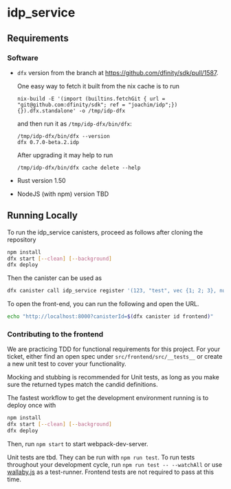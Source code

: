 # idp_service

## Requirements

### Software

* `dfx` version from the branch at https://github.com/dfinity/sdk/pull/1587.

  One easy way to fetch it built from the nix cache is to run
  ```
  nix-build -E '(import (builtins.fetchGit { url = "git@github.com:dfinity/sdk"; ref = "joachim/idp";}) {}).dfx.standalone' -o /tmp/idp-dfx
  ```
  and then run it as `/tmp/idp-dfx/bin/dfx`:
  ```
  /tmp/idp-dfx/bin/dfx --version
  dfx 0.7.0-beta.2.idp
  ```
  After upgrading it may help to run
  ```
  /tmp/idp-dfx/bin/dfx cache delete --help
  ```

* Rust version 1.50

* NodeJS (with npm) version TBD

## Running Locally

To run the idp_service canisters, proceed as follows after cloning the repository

```bash
npm install
dfx start [--clean] [--background]
dfx deploy
```

Then the canister can be used as

```bash
dfx canister call idp_service register '(123, "test", vec {1; 2; 3}, null)'
```

To open the front-end, you can run the following and open the URL.

```bash
echo "http://localhost:8000?canisterId=$(dfx canister id frontend)"
```

### Contributing to the frontend

We are practicing TDD for functional requirements for this project. For your ticket, either find an open spec under `src/frontend/src/__tests__` or create a new unit test to cover your functionality.

Mocking and stubbing is recommended for Unit tests, as long as you make sure the returned types match the candid definitions.

The fastest workflow to get the development environment running is to deploy once with

```bash
npm install
dfx start [--clean] [--background]
dfx deploy
```

Then, run `npm start` to start webpack-dev-server.

Unit tests are tbd. They can be run with `npm run test`. To run tests throughout your development cycle, run `npm run test -- --watchAll` or use [wallaby.js](https://wallabyjs.com/) as a test-runner. Frontend tests are not required to pass at this time.
